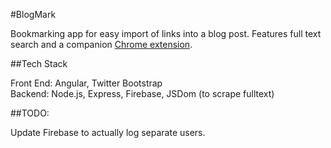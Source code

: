 #BlogMark

Bookmarking app for easy import of links into a blog post. Features full text search and a companion [Chrome extension](http://github.com/leaena/blogmarkChrome).


##Tech Stack

Front End: Angular, Twitter Bootstrap  
Backend: Node.js, Express, Firebase, JSDom (to scrape fulltext)

##TODO:

Update Firebase to actually log separate users.
